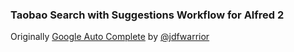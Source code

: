 ### Taobao Search with Suggestions Workflow for Alfred 2

Originally [Google Auto Complete](jdfwarrior.tumblr.com) by [@jdfwarrior](https://twitter.com/jdfwarrior)

